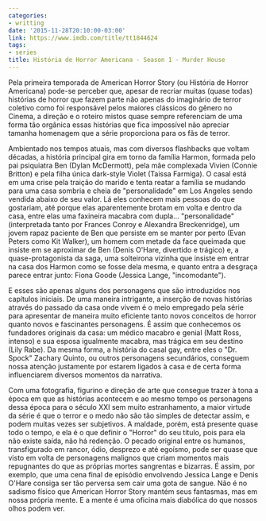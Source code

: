 ```yaml
---
categories:
- writting
date: '2015-11-28T20:10:00-03:00'
link: https://www.imdb.com/title/tt1844624
tags:
- series
title: História de Horror Americana - Season 1 - Murder House
---
```


Pela primeira temporada de American Horror Story (ou História de Horror Americana) pode-se perceber que, apesar de recriar muitas (quase todas) histórias de horror que fazem parte não apenas do imaginário de terror coletivo como foi responsável pelos maiores clássicos do gênero no Cinema, a direção e o roteiro mistos quase sempre referenciam de uma forma tão orgânica essas histórias que fica impossível não apreciar tamanha homenagem que a série proporciona para os fãs de terror.

Ambientado nos tempos atuais, mas com diversos flashbacks que voltam décadas, a história principal gira em torno da família Harmon, formada pelo pai psiquiatra Ben (Dylan McDermott), pela mãe complexada Vivien (Connie Britton) e pela filha única dark-style Violet (Taissa Farmiga). O casal está em uma crise pela traição do marido e tenta reatar a família se mudando para uma casa sombria e cheia de "personalidade" em Los Angeles sendo vendida abaixo de seu valor. Lá eles conhecem mais pessoas do que gostariam, até porque elas aparentemente brotam em volta e dentro da casa, entre elas uma faxineira macabra com dupla... "personalidade" (interpretada tanto por Frances Conroy e Alexandra Breckenridge), um jovem rapaz paciente de Ben que persiste em se manter por perto (Evan Peters como Kit Walker), um homem com metade da face queimada que insiste em se aproximar de Ben (Denis O'Hare, divertido e trágico) e, a quase-protagonista da saga, uma solteirona vizinha que insiste em entrar na casa dos Harmon como se fosse dela mesma, e quanto entra a desgraça parece entrar junto: Fiona Goode (Jessica Lange, "incomodante").

E esses são apenas alguns dos personagens que são introduzidos nos capítulos iniciais. De uma maneira intrigante, a inserção de novas histórias através do passado da casa onde vivem é o meio empregado pela série para apresentar de maneira muito eficiente tanto novos conceitos de horror quanto novos e fascinantes personagens. É assim que conhecemos os fundadores originais da casa: um médico macabro e genial (Matt Ross, intenso) e sua esposa igualmente macabra, mas trágica em seu destino (Lily Rabe). Da mesma forma, a história do casal gay, entre eles o "Dr. Spock" Zachary Quinto, ou outros personagens secundários, conseguem nossa atenção justamente por estarem ligados à casa e de certa forma influenciarem diversos momentos da narrativa.

Com uma fotografia, figurino e direção de arte que consegue trazer à tona a época em que as histórias acontecem e ao mesmo tempo os personagens dessa época para o século XXI sem muito estranhamento, a maior virtude da série é que o terror e o medo não são tão simples de detectar assim, e podem muitas vezes ser subjetivos. A maldade, porém, está presente quase todo o tempo, e ela é o que definir o "Horror" do seu título, pois para ela não existe saída, não há redenção. O pecado original entre os humanos, transfigurado em rancor, ódio, desprezo e até egoísmo, pode ser quase que visto em volta de personagens malignos que criam momentos mais repugnantes do que as próprias mortes sangrentas e bizarras. É assim, por exemplo, que uma cena final de episódio envolvendo Jessica Lange e Denis O'Hare consiga ser tão perversa sem cair uma gota de sangue. Não é no sadismo físico que American Horror Story mantém seus fantasmas, mas em nossa própria mente. E a mente é uma oficina mais diabólica do que nossos olhos podem ver.